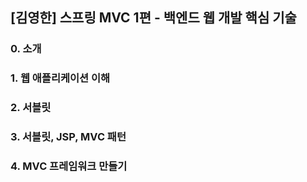 ## [김영한] 스프링 MVC 1편 - 백엔드 웹 개발 핵심 기술

### 0. 소개

### 1. 웹 애플리케이션 이해

### 2. 서블릿

### 3. 서블릿, JSP, MVC 패턴

### 4. MVC 프레임워크 만들기
